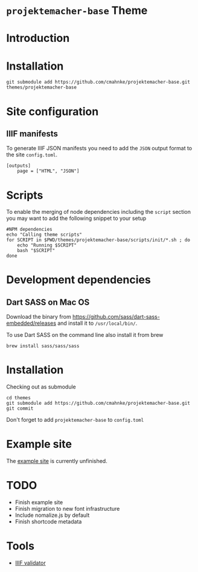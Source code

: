 `projektemacher-base` Theme
===========================

# Introduction

# Installation

```
git submodule add https://github.com/cmahnke/projektemacher-base.git themes/projektemacher-base
```

# Site configuration

## IIIF manifests

To generate IIIF JSON manifests you need to add the `JSON` output format to the site `config.toml`.

```
[outputs]
    page = ["HTML", "JSON"]
```

# Scripts

To enable the merging of node dependencies including the `script` section you may want to add the following snippet to your setup

```
#NPM dependencies
echo "Calling theme scripts"
for SCRIPT in $PWD/themes/projektemacher-base/scripts/init/*.sh ; do
    echo "Running $SCRIPT"
    bash "$SCRIPT"
done
```

# Development dependencies

## Dart SASS on Mac OS

Download the binary from https://github.com/sass/dart-sass-embedded/releases and install it to `/usr/local/bin/`.

To use Dart SASS on the command line also install it from brew

```
brew install sass/sass/sass
```

# Installation

Checking out as submodule

```
cd themes
git submodule add https://github.com/cmahnke/projektemacher-base.git
git commit
```

Don't forget to add `projektemacher-base` to `config.toml`


# Example site

The [example site](https://cmahnke.github.io/projektemacher-base/) is currently unfinished.

# TODO
* Finish example site
* Finish migration to new font infrastructure
* Include nomalize.js by default
* Finish shortcode metadata

# Tools

* [IIIF validator](https://presentation-validator.iiif.io/)
